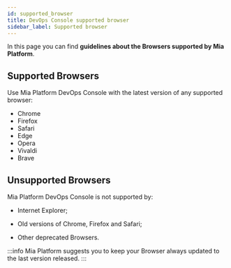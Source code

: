 ```yaml
---
id: supported_browser
title: DevOps Console supported browser
sidebar_label: Supported browser
---
```

In this page you can find **guidelines about the Browsers supported by Mia Platform**.

## Supported Browsers

Use Mia Platform DevOps Console with the latest version of any supported browser:

* Chrome
* Firefox
* Safari
* Edge
* Opera
* Vivaldi
* Brave

## Unsupported Browsers

Mia Platform DevOps Console is not supported by:

* Internet Explorer;

* Old versions of Chrome, Firefox and Safari;

* Other deprecated Browsers.

:::info
Mia Platform suggests you to keep your Browser always updated to the last version released.
:::